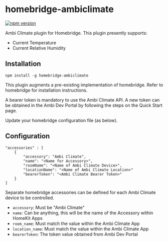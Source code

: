 # homebridge-ambiclimate
[![npm version](https://badge.fury.io/js/homebridge-ambiclimate.svg)](https://badge.fury.io/js/homebridge-ambiclimate)

Ambi Climate plugin for Homebridge.  This plugin presently supports:
* Current Temperature
* Current Relative Humidity

## Installation

    npm install -g homebridge-ambiclimate

This plugin augments a pre-existing implementation of homebridge.  Refer to homebridge for installation instructions.

A bearer token is mandatory to use the Ambi Climate API.  A new token can be obtained in the Ambi Dev Portal by following the steps on the Quick Start page.

Update your homebridge configuration file (as below).

## Configuration

    "accessories" : [
        {
            "accessory": "Ambi Climate",
            "name": "<Name for Accessory>",
            "roomName": "<Name of Ambi Climate Device>",
            "locationName": "<Name of Ambi Climate Location>"
            "bearerToken": "<Ambi Climate Bearer Token>"
        }
    ]

Separate homebridge accessories can be defined for each Ambi Climate device to be controlled.  
* `accessory`: Must be "Ambi Climate"
* `name`: Can be anything, this will be the name of the Accessory within HomeKit Apps
* `room_name`: Must match the value within the Ambi Climate App
* `location_name`: Must match the value within the Ambi Climate App
* `bearerToken`: The token value obtained from Ambi Dev Portal
